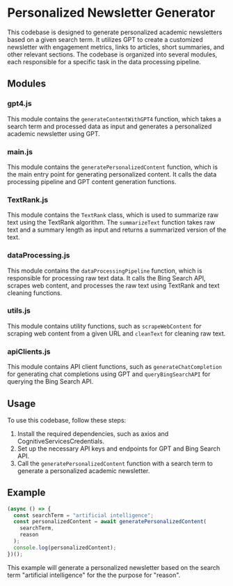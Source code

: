 # Personalized Newsletter Generator

This codebase is designed to generate personalized academic newsletters based on a given search term. It utilizes GPT to create a customized newsletter with engagement metrics, links to articles, short summaries, and other relevant sections. The codebase is organized into several modules, each responsible for a specific task in the data processing pipeline.

## Modules

### gpt4.js

This module contains the `generateContentWithGPT4` function, which takes a search term and processed data as input and generates a personalized academic newsletter using GPT.

### main.js

This module contains the `generatePersonalizedContent` function, which is the main entry point for generating personalized content. It calls the data processing pipeline and GPT content generation functions.

### TextRank.js

This module contains the `TextRank` class, which is used to summarize raw text using the TextRank algorithm. The `summarizeText` function takes raw text and a summary length as input and returns a summarized version of the text.

### dataProcessing.js

This module contains the `dataProcessingPipeline` function, which is responsible for processing raw text data. It calls the Bing Search API, scrapes web content, and processes the raw text using TextRank and text cleaning functions.

### utils.js

This module contains utility functions, such as `scrapeWebContent` for scraping web content from a given URL and `cleanText` for cleaning raw text.

### apiClients.js

This module contains API client functions, such as `generateChatCompletion` for generating chat completions using GPT and `queryBingSearchAPI` for querying the Bing Search API.

## Usage

To use this codebase, follow these steps:

1. Install the required dependencies, such as axios and CognitiveServicesCredentials.
2. Set up the necessary API keys and endpoints for GPT and Bing Search API.
3. Call the `generatePersonalizedContent` function with a search term to generate a personalized academic newsletter.

## Example

```javascript
(async () => {
  const searchTerm = "artificial intelligence";
  const personalizedContent = await generatePersonalizedContent(
    searchTerm,
    reason
  );
  console.log(personalizedContent);
})();
```

This example will generate a personalized newsletter based on the search term "artificial intelligence" for the the purpose for "reason".
